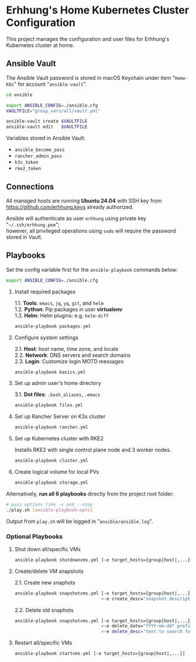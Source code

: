 # Erhhung's Home Kubernetes Cluster Configuration

This project manages the configuration and user files for Erhhung's Kubernetes cluster at home.

## Ansible Vault

The Ansible Vault password is stored in macOS Keychain under item "`Home-K8s`" for account "`ansible-vault`".

```bash
cd ansible

export ANSIBLE_CONFIG=./ansible.cfg
VAULTFILE="group_vars/all/vault.yml"

ansible-vault create $VAULTFILE
ansible-vault edit   $VAULTFILE
```

Variables stored in Ansible Vault:

* `ansible_become_pass`
* `rancher_admin_pass`
* `k3s_token`
* `rke2_token`

## Connections

All managed hosts are running **Ubuntu 24.04** with SSH key from https://github.com/erhhung.keys already authorized.  

Ansible will authenticate as user `erhhung` using private key "`~/.ssh/erhhung.pem`";  
however, all privileged operations using `sudo` will require the password stored in Vault.

## Playbooks

Set the config variable first for the `ansible-playbook` commands below:

```bash
export ANSIBLE_CONFIG=./ansible.cfg
```

1. Install required packages

    1.1. **Tools**: `emacs`, `jq`, `yq`, `git`, and `helm`  
    1.2. **Python**: Pip packages in user **virtualenv**  
    1.3. **Helm**: Helm plugins: e.g. `helm-diff`

    ```bash
    ansible-playbook packages.yml
    ```

2. Configure system settings

    2.1. **Host**: host name, time zone, and locale  
    2.2. **Network**: DNS servers and search domains  
    2.3. **Login**: Customize login MOTD messages

    ```bash
    ansible-playbook basics.yml
    ```

3. Set up admin user's home directory

    3.1. **Dot files**: `.bash_aliases`, `.emacs`

    ```bash
    ansible-playbook files.yml
    ```

4. Set up Rancher Server on K3s cluster

    ```bash
    ansible-playbook rancher.yml
    ```

5. Set up Kubernetes cluster with RKE2

    Installs RKE2 with single control plane node
    and 3 worker nodes.

    ```bash
    ansible-playbook cluster.yml
    ```

6. Create logical volume for local PVs

    ```bash
    ansible-playbook storage.yml
    ```

Alternatively, **run all 6 playbooks** directly from the project root folder:

```bash
# pass options like -v and --step
./play.sh [ansible-playbook-opts]
```

Output from `play.sh` will be logged in "`ansible/ansible.log`".

### Optional Playbooks

1. Shut down all/specific VMs

    ```bash
    ansible-playbook shutdownvms.yml [-e target_hosts={group|host|,...}]
    ```

2. Create/delete VM snapshots

    2.1. Create new snaphots

    ```bash
    ansible-playbook snapshotvms.yml [-e target_hosts={group|host|,...}] \
                                     <-e create_desc="snapshot description">
    ```

    2.2. Delete old snaphots

    ```bash
    ansible-playbook snapshotvms.yml [-e target_hosts={group|host|,...}] \
                                     <-e delete_date="YYYY-mm-dd* prefix">
                                     <-e delete_desc="text to search for">
    ```

3. Restart all/specific VMs

    ```bash
    ansible-playbook startvms.yml [-e target_hosts={group|host|,...}]
    ```
